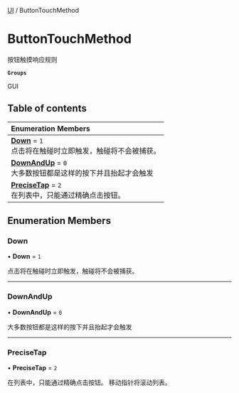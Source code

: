 [UI](../modules/UI.UI.md) / ButtonTouchMethod

# ButtonTouchMethod <Badge type="tip" text="Enumeration" /> <Score text="ButtonTouchMethod" />

按钮触摸响应规则

**`Groups`**

GUI

## Table of contents

| Enumeration Members |
| :-----|
| **[Down](UI.ButtonTouchMethod.md#down)** = ``1`` <br> 点击将在触碰时立即触发，触碰将不会被捕获。|
| **[DownAndUp](UI.ButtonTouchMethod.md#downandup)** = ``0`` <br> 大多数按钮都是这样的按下并且抬起才会触发|
| **[PreciseTap](UI.ButtonTouchMethod.md#precisetap)** = ``2`` <br> 在列表中，只能通过精确点击按钮。|

## Enumeration Members

### Down <Score text="Down" /> 

• **Down** = ``1``

点击将在触碰时立即触发，触碰将不会被捕获。

___

### DownAndUp <Score text="DownAndUp" /> 

• **DownAndUp** = ``0``

大多数按钮都是这样的按下并且抬起才会触发

___

### PreciseTap <Score text="PreciseTap" /> 

• **PreciseTap** = ``2``

在列表中，只能通过精确点击按钮。
移动指针将滚动列表。
